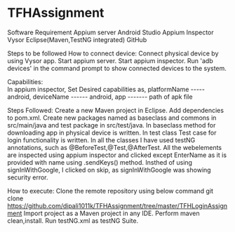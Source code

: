 # TFHAssignment
Software Requirement
    Appium server
    Android Studio
    Appium Inspector
    Vysor
    Eclipse(Maven,TestNG integrated)
    GitHub

Steps to be followed
How to connect device:
    Connect physical device by using Vysor app.
    Start appium server.
    Start appium inspector.
    Run  'adb devices' in the command prompt to show connected devices to the system.
    
Capabilities:   
    In appium inspector, Set Desired capabilities as,
            platformName ----- android,
            deviceName ------ android,
            app ------- path of apk file

Steps Followed:
    Create a new Maven project in Eclipse.
    Add dependencies to pom.xml.
    Create new packages named as baseclass and commons in src/main/java and test package in src/test/java.
    In baseclass method for downloading app in physical device is written.
    In test class Test case for login functionality is written.
    In all the classes I have used testNG annotations, such as @BeforeTest,@Test,@AfterTest.
    All the webelements are inspected using  appium inspector and clicked except EnterName as it is provided with name using .sendKeys() method.
    Insthed of using signInWithGoogle, I clicked on skip, as signInWithGoogle was showing security error.


  How to execute:
    Clone the remote repository using below command
    git clone  https://github.com/dipali1011k/TFHAssignment/tree/master/TFHLoginAssignment
  Import project as a Maven project in any IDE.
  Perform maven clean,install.
  Run testNG.xml as testNG Suite.

  
  
